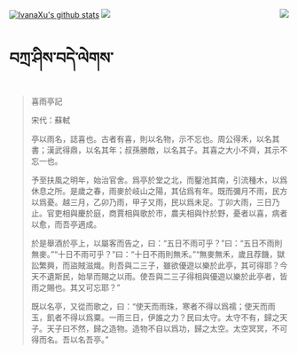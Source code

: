 [![IvanaXu's github stats](https://github-readme-stats.vercel.app/api?username=IvanaXu&show_icons=true&theme=vue-dark)](https://github.com/anuraghazra/github-readme-stats)
<img align="right" src="https://github-readme-stats.vercel.app/api/top-langs/?username=IvanaXu&langs_count=7&theme=graywhite" />
<img src="https://github-readme-stats.vercel.app/api/wakatime?username=IvanaXu&layout=compact&langs_count=6&theme=vue-dark&&custom_title=Programming Times(Jul 29 2021-)" />
# བཀྲ་ཤིས་བདེ་ལེགས་
> 喜雨亭記
> 
> 宋代：蘇軾 
> 
> 亭以雨名，誌喜也。古者有喜，則以名物，示不忘也。周公得禾，以名其書；漢武得鼎，以名其年；叔孫勝敵，以名其子。其喜之大小不齊，其示不忘一也。
> 
> 予至扶風之明年，始治官舍。爲亭於堂之北，而鑿池其南，引流種木，以爲休息之所。是歲之春，雨麥於岐山之陽，其佔爲有年。既而彌月不雨，民方以爲憂。越三月，乙卯乃雨，甲子又雨，民以爲未足。丁卯大雨，三日乃止。官吏相與慶於庭，商賈相與歌於市，農夫相與忭於野，憂者以喜，病者以愈，而吾亭適成。
> 
> 於是舉酒於亭上，以屬客而告之，曰：“五日不雨可乎？”曰：“五日不雨則無麥。”“十日不雨可乎？”曰：“十日不雨則無禾。”“無麥無禾，歲且荐饑，獄訟繁興，而盜賊滋熾。則吾與二三子，雖欲優遊以樂於此亭，其可得耶？今天不遺斯民，始旱而賜之以雨。使吾與二三子得相與優遊以樂於此亭者，皆雨之賜也。其又可忘耶？”
> 
> 既以名亭，又從而歌之，曰：“使天而雨珠，寒者不得以爲襦；使天而雨玉，飢者不得以爲粟。一雨三日，伊誰之力？民曰太守。太守不有，歸之天子。天子曰不然，歸之造物。造物不自以爲功，歸之太空。太空冥冥，不可得而名。吾以名吾亭。”
>